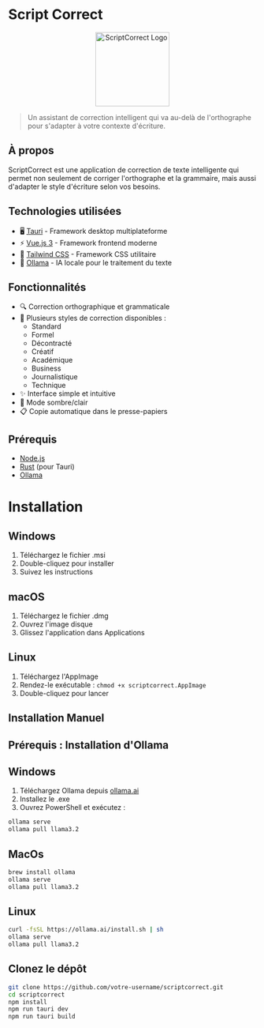 # Script Correct

<p align="center">
  <img src="https://github.com/user-attachments/assets/208a6219-e4ec-4b1f-be00-6049298458d3" width="150" height="150" alt="ScriptCorrect Logo">
</p>

> Un assistant de correction intelligent qui va au-delà de l'orthographe pour s'adapter à votre contexte d'écriture.

## À propos

ScriptCorrect est une application de correction de texte intelligente qui permet non seulement de corriger l'orthographe et la grammaire, mais aussi d'adapter le style d'écriture selon vos besoins.

## Technologies utilisées

- 🖥️ [Tauri](https://tauri.app/) - Framework desktop multiplateforme
- ⚡ [Vue.js 3](https://vuejs.org/) - Framework frontend moderne
- 🎨 [Tailwind CSS](https://tailwindcss.com/) - Framework CSS utilitaire
- 🤖 [Ollama](https://ollama.ai/) - IA locale pour le traitement du texte

## Fonctionnalités

- 🔍 Correction orthographique et grammaticale
- 🎯 Plusieurs styles de correction disponibles :
  - Standard
  - Formel
  - Décontracté
  - Créatif
  - Académique
  - Business
  - Journalistique
  - Technique
- ✨ Interface simple et intuitive
- 🌙 Mode sombre/clair
- 📋 Copie automatique dans le presse-papiers

## Prérequis

- [Node.js](https://nodejs.org/)
- [Rust](https://www.rust-lang.org/) (pour Tauri)
- [Ollama](https://ollama.ai/)

# Installation

## Windows

1. Téléchargez le fichier .msi
2. Double-cliquez pour installer
3. Suivez les instructions

## macOS

1. Téléchargez le fichier .dmg
2. Ouvrez l'image disque
3. Glissez l'application dans Applications

## Linux

1. Téléchargez l'AppImage
2. Rendez-le exécutable : `chmod +x scriptcorrect.AppImage`
3. Double-cliquez pour lancer

## Installation Manuel

## Prérequis : Installation d'Ollama

## Windows

1. Téléchargez Ollama depuis [ollama.ai](https://ollama.ai/download)
2. Installez le .exe
3. Ouvrez PowerShell et exécutez :

```bash
ollama serve
ollama pull llama3.2
```

## MacOs

```bash
brew install ollama
ollama serve
ollama pull llama3.2
```

## Linux

```bash
curl -fsSL https://ollama.ai/install.sh | sh
ollama serve
ollama pull llama3.2
```

## Clonez le dépôt

```bash
git clone https://github.com/votre-username/scriptcorrect.git
cd scriptcorrect
npm install
npm run tauri dev
npm run tauri build
```
